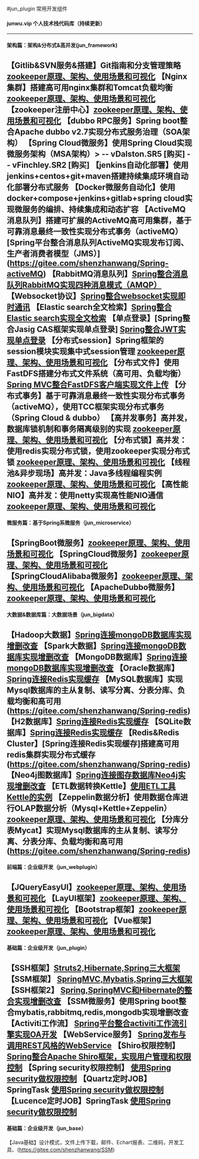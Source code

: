 #jun_plugin 常用开发组件
#### junwu.vip 个人技术栈代码库（持续更新）
--------------------------------------------------------------------------------
#### 架构篇：架构&分布式&高并发(jun_framework)
【Gitlib&SVN服务&搭建】Git指南和分支管理策略 [zookeeper原理、架构、使用场景和可视化](https://gitee.com/shenzhanwang/zookeeper-practice)
【Nginx集群】搭建高可用nginx集群和Tomcat负载均衡 [zookeeper原理、架构、使用场景和可视化](https://gitee.com/shenzhanwang/zookeeper-practice)
【zookeeper注册中心】[zookeeper原理、架构、使用场景和可视化](https://gitee.com/shenzhanwang/zookeeper-practice)
【dubbo RPC服务】Spring boot整合Apache dubbo v2.7实现分布式服务治理（SOA架构）
【Spring Cloud微服务】使用Spring Cloud实现微服务架构（MSA架构）> -- vDalston.SR5 [购买]  -- vFinchley.SR2 [购买]
【jenkins自动化部署】使用jenkins+centos+git+maven搭建持续集成环境自动化部署分布式服务 
【Docker微服务自动化】使用docker+compose+jenkins+gitlab+spring cloud实现微服务的编排、持续集成和动态扩容 
【ActiveMQ消息队列】搭建可扩展的ActiveMQ高可用集群，基于可靠消息最终一致性实现分布式事务（activeMQ） [Spring平台整合消息队列ActiveMQ实现发布订阅、生产者消费者模型（JMS）]
(https://gitee.com/shenzhanwang/Spring-activeMQ)
【RabbitMQ消息队列】[Spring整合消息队列RabbitMQ实现四种消息模式（AMQP）](https://gitee.com/shenzhanwang/Spring-rabbitMQ)
【Websocket协议】[Spring整合websocket实现即时通讯](https://gitee.com/shenzhanwang/Spring-websocket)
【Elastic search全文检索】[Spring整合Elastic search实现全文检索](https://gitee.com/shenzhanwang/Spring-elastic_search)
【单点登录】[Spring整合Jasig CAS框架实现单点登录] [Spring整合JWT实现单点登录](https://gitee.com/shenzhanwang/Spring-cas-sso)
【分布式session】Spring框架的session模块实现集中式session管理 [zookeeper原理、架构、使用场景和可视化](https://gitee.com/shenzhanwang/zookeeper-practice)
【分布式文件】使用FastDFS搭建分布式文件系统（高可用、负载均衡）[Spring MVC整合FastDFS客户端实现文件上传](https://gitee.com/shenzhanwang/Spring-fastdfs)
【分布式事务】基于可靠消息最终一致性实现分布式事务（activeMQ），使用TCC框架实现分布式事务（Spring Cloud & dubbo）
【高并发事务】高并发，数据库锁机制和事务隔离级别的实现 [zookeeper原理、架构、使用场景和可视化](https://gitee.com/shenzhanwang/zookeeper-practice)
【分布式锁】高并发：使用redis实现分布式锁，使用zookeeper实现分布式锁 [zookeeper原理、架构、使用场景和可视化](https://gitee.com/shenzhanwang/zookeeper-practice)
【线程池&异步现场】高并发：Java多线程编程实例 [zookeeper原理、架构、使用场景和可视化](https://gitee.com/shenzhanwang/zookeeper-practice)
【高性能NIO】高并发：使用netty实现高性能NIO通信[zookeeper原理、架构、使用场景和可视化](https://gitee.com/shenzhanwang/zookeeper-practice)
--------------------------------------------------------------------------------
#### 微服务篇：基于Spring系微服务（jun_microservice）
【SpringBoot微服务】[zookeeper原理、架构、使用场景和可视化](https://gitee.com/shenzhanwang/zookeeper-practice)
【SpringCloud微服务】[zookeeper原理、架构、使用场景和可视化](https://gitee.com/shenzhanwang/zookeeper-practice)
【SpringCloudAlibaba微服务】[zookeeper原理、架构、使用场景和可视化](https://gitee.com/shenzhanwang/zookeeper-practice)
【ApacheDubbo微服务】[zookeeper原理、架构、使用场景和可视化](https://gitee.com/shenzhanwang/zookeeper-practice)
--------------------------------------------------------------------------------
#### 大数据&数据库篇：大数据场景（jun_bigdata）
【Hadoop大数据】[Spring连接mongoDB数据库实现增删改查](https://gitee.com/shenzhanwang/Spring-mongoDB)
【Spark大数据】[Spring连接mongoDB数据库实现增删改查](https://gitee.com/shenzhanwang/Spring-mongoDB)
【MongoDB数据库】[Spring连接mongoDB数据库实现增删改查](https://gitee.com/shenzhanwang/Spring-mongoDB)
【Oracle数据库】[Spring连接Redis实现缓存](https://gitee.com/shenzhanwang/Spring-redis)
【MySQL数据库】实现Mysql数据库的主从复制、读写分离、分表分库、负载均衡和高可用(https://gitee.com/shenzhanwang/Spring-redis)
【H2数据库】[Spring连接Redis实现缓存](https://gitee.com/shenzhanwang/Spring-redis)
【SQLite数据库】[Spring连接Redis实现缓存](https://gitee.com/shenzhanwang/Spring-redis)
【Redis&Redis Cluster】[Spring连接Redis实现缓存]搭建高可用redis集群实现分布式缓存 (https://gitee.com/shenzhanwang/Spring-redis)
【Neo4j图数据库】[Spring连接图存数据库Neo4j实现增删改查](https://gitee.com/shenzhanwang/Spring-neo4j)
【ETL数据转换Kettle】[使用ETL工具Kettle的实例](https://gitee.com/shenzhanwang/Kettle-demo)
【Zeppelin数据分析】使用数据仓库进行OLAP数据分析（Mysql+Kettle+Zeppelin）[zookeeper原理、架构、使用场景和可视化](https://gitee.com/shenzhanwang/zookeeper-practice)
【分库分表Mycat】实现Mysql数据库的主从复制、读写分离、分表分库、负载均衡和高可用(https://gitee.com/shenzhanwang/Spring-redis)
--------------------------------------------------------------------------------
#### 前端篇：企业级开发（jun_webplugin）
【JQueryEasyUI】[zookeeper原理、架构、使用场景和可视化](https://gitee.com/shenzhanwang/zookeeper-practice)
【LayUI框架】[zookeeper原理、架构、使用场景和可视化](https://gitee.com/shenzhanwang/zookeeper-practice)
【Bootstrap框架】[zookeeper原理、架构、使用场景和可视化](https://gitee.com/shenzhanwang/zookeeper-practice)
【Vue框架】[zookeeper原理、架构、使用场景和可视化](https://gitee.com/shenzhanwang/zookeeper-practice)
--------------------------------------------------------------------------------
#### 基础篇：企业级开发（jun_plugin）
【SSH框架】[Struts2,Hibernate,Spring三大框架](https://gitee.com/shenzhanwang/S2SH)
【SSM框架】 [SpringMVC,Mybatis,Spring三大框架](https://gitee.com/shenzhanwang/SSM)
【SSH框架2】 [Spring,SpringMVC和Hibernate的整合实现增删改查](https://gitee.com/shenzhanwang/SSH)
【SSM微服务】使用Spring boot整合mybatis,rabbitmq,redis,mongodb实现增删改查 
【Activiti工作流】 [Spring平台整合activiti工作流引擎实现OA开发](https://gitee.com/shenzhanwang/Spring-activiti)
【WebService服务】 [Spring发布与调用REST风格的WebService](https://gitee.com/shenzhanwang/Spring-REST)
【Shiro权限控制】 [Spring整合Apache Shiro框架，实现用户管理和权限控制](https://gitee.com/shenzhanwang/Spring-shiro)
【Spring security权限控制】 [使用Spring security做权限控制](https://gitee.com/shenzhanwang/spring-security-demo)
【Quartz定时JOB】SpringTask [使用Spring security做权限控制](https://gitee.com/shenzhanwang/spring-security-demo)
【Lucence定时JOB】SpringTask [使用Spring security做权限控制](https://gitee.com/shenzhanwang/spring-security-demo)
--------------------------------------------------------------------------------
#### 基础篇：企业级开发（jun_base）
【Java基础】设计模式，文件上传下载，邮件、Echart报表、二维码，开发工具、(https://gitee.com/shenzhanwang/SSM)


